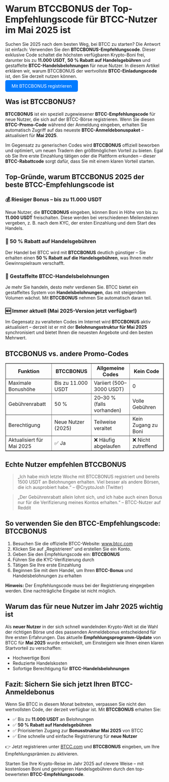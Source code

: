 <h1>Warum BTCCBONUS der Top-Empfehlungscode für BTCC-Nutzer im Mai 2025 ist</h1>

<p>Suchen Sie 2025 nach dem besten Weg, bei BTCC zu starten? Die Antwort ist einfach: Verwenden Sie den <strong>BTCCBONUS-Empfehlungscode</strong>. Dieser exklusive Code schaltet die höchsten verfügbaren Krypto-Boni frei, darunter bis zu <strong>11.000 USDT</strong>, <strong>50 % Rabatt auf Handelsgebühren</strong> und gestaffelte <strong>BTCC-Handelsbelohnungen</strong> für neue Nutzer. In diesem Artikel erklären wir, warum BTCCBONUS der wertvollste <strong>BTCC-Einladungscode</strong> ist, den Sie derzeit nutzen können.</p>
<p><a href="https://partner.btcc.com/us/c/BTCCBONUS/9303" target="_blank" style="color: white; background-color: #007bff; padding: 10px 20px; text-decoration: none; border-radius: 5px;">Mit BTCCBONUS registrieren</a></p>

<h2>Was ist BTCCBONUS?</h2>
<p><strong>BTCCBONUS</strong> ist ein speziell zugewiesener <strong>BTCC-Empfehlungscode</strong> für neue Nutzer, die sich auf der BTCC-Börse registrieren. Wenn Sie diesen <strong>BTCC-Promo-Code</strong> während der Anmeldung eingeben, erhalten Sie automatisch Zugriff auf das neueste <strong>BTCC-Anmeldebonuspaket</strong> – aktualisiert für <strong>Mai 2025</strong>.</p>
<p>Im Gegensatz zu generischen Codes wird <strong>BTCCBONUS</strong> offiziell beworben und optimiert, um neuen Tradern den größtmöglichen Vorteil zu bieten. Egal ob Sie Ihre erste Einzahlung tätigen oder die Plattform erkunden – dieser <strong>BTCC-Rabattcode</strong> sorgt dafür, dass Sie mit einem klaren Vorteil starten.</p>

<h2>Top-Gründe, warum BTCCBONUS 2025 der beste BTCC-Empfehlungscode ist</h2>

<h3>💰 Riesiger Bonus – bis zu 11.000 USDT</h3>
<p>Neue Nutzer, die <strong>BTCCBONUS</strong> eingeben, können Boni in Höhe von bis zu <strong>11.000 USDT</strong> freischalten. Diese werden bei verschiedenen Meilensteinen vergeben, z. B. nach dem KYC, der ersten Einzahlung und dem Start des Handels.</p>

<h3>🧾 50 % Rabatt auf Handelsgebühren</h3>
<p>Der Handel bei BTCC wird mit <strong>BTCCBONUS</strong> deutlich günstiger – Sie erhalten einen <strong>50 % Rabatt auf die Handelsgebühren</strong>, was Ihnen mehr Gewinnspielraum verschafft.</p>

<h3>🎁 Gestaffelte BTCC-Handelsbelohnungen</h3>
<p>Je mehr Sie handeln, desto mehr verdienen Sie. BTCC bietet ein gestaffeltes System von <strong>Handelsbelohnungen</strong>, das mit steigendem Volumen wächst. Mit <strong>BTCCBONUS</strong> nehmen Sie automatisch daran teil.</p>

<h3>🆕 Immer aktuell (Mai 2025-Version jetzt verfügbar!)</h3>
<p>Im Gegensatz zu veralteten Codes im Internet wird <strong>BTCCBONUS</strong> aktiv aktualisiert – derzeit ist er mit der <strong>Belohnungsstruktur für Mai 2025</strong> synchronisiert und bietet Ihnen die neuesten Angebote und den besten Mehrwert.</p>

<h2>BTCCBONUS vs. andere Promo-Codes</h2>
<table border="1" cellpadding="8" cellspacing="0">
  <thead>
    <tr>
      <th>Funktion</th>
      <th>BTCCBONUS</th>
      <th>Allgemeine Codes</th>
      <th>Kein Code</th>
    </tr>
  </thead>
  <tbody>
    <tr>
      <td>Maximale Bonushöhe</td>
      <td>Bis zu 11.000 USDT</td>
      <td>Variiert (500–3000 USDT)</td>
      <td>0</td>
    </tr>
    <tr>
      <td>Gebührenrabatt</td>
      <td>50 %</td>
      <td>20–30 % (falls vorhanden)</td>
      <td>Volle Gebühren</td>
    </tr>
    <tr>
      <td>Berechtigung</td>
      <td>Neue Nutzer (2025)</td>
      <td>Teilweise veraltet</td>
      <td>Kein Zugang zu Boni</td>
    </tr>
    <tr>
      <td>Aktualisiert für Mai 2025</td>
      <td>✅ Ja</td>
      <td>❌ Häufig abgelaufen</td>
      <td>❌ Nicht zutreffend</td>
    </tr>
  </tbody>
</table>

<h2>Echte Nutzer empfehlen BTCCBONUS</h2>
<blockquote>
  „Ich habe mich letzte Woche mit BTCCBONUS registriert und bereits 1500 USDT an Belohnungen erhalten. Viel besser als andere Börsen, die ich ausprobiert habe.“ – @CryptoJosh (Twitter)
</blockquote>
<blockquote>
  „Der Gebührenrabatt allein lohnt sich, und ich habe auch einen Bonus nur für die Verifizierung meines Kontos erhalten.“ – BTCC-Nutzer auf Reddit
</blockquote>

<h2>So verwenden Sie den BTCC-Empfehlungscode: BTCCBONUS</h2>
<ol>
  <li>Besuchen Sie die offizielle BTCC-Website: <a href="https://www.btcc.com" target="_blank" rel="noopener noreferrer">www.btcc.com</a></li>
  <li>Klicken Sie auf „Registrieren“ und erstellen Sie ein Konto.</li>
  <li>Geben Sie den Empfehlungscode ein: <strong>BTCCBONUS</strong></li>
  <li>Führen Sie die KYC-Verifizierung durch</li>
  <li>Tätigen Sie Ihre erste Einzahlung</li>
  <li>Beginnen Sie mit dem Handel, um Ihren <strong>BTCC-Bonus</strong> und Handelsbelohnungen zu erhalten</li>
</ol>
<p><strong>Hinweis:</strong> Der Empfehlungscode muss bei der Registrierung eingegeben werden. Eine nachträgliche Eingabe ist nicht möglich.</p>

<h2>Warum das für neue Nutzer im Jahr 2025 wichtig ist</h2>
<p>Als <strong>neuer Nutzer</strong> in der sich schnell wandelnden Krypto-Welt ist die Wahl der richtigen Börse und des passenden Anmeldebonus entscheidend für Ihre ersten Erfahrungen. Das aktuelle <strong>Empfehlungsprogramm-Update</strong> von BTCC für <strong>Mai 2025</strong> wurde entwickelt, um Einsteigern wie Ihnen einen klaren Startvorteil zu verschaffen:</p>
<ul>
  <li>Hochwertige Boni</li>
  <li>Reduzierte Handelskosten</li>
  <li>Sofortige Berechtigung für <strong>BTCC-Handelsbelohnungen</strong></li>
</ul>

<h2>Fazit: Sichern Sie sich jetzt Ihren BTCC-Anmeldebonus</h2>
<p>Wenn Sie BTCC in diesem Monat beitreten, verpassen Sie nicht den wertvollsten Code, der derzeit verfügbar ist. Mit <strong>BTCCBONUS</strong> erhalten Sie:</p>
<ul>
  <li>✅ Bis zu <strong>11.000 USDT</strong> an Belohnungen</li>
  <li>✅ <strong>50 % Rabatt auf Handelsgebühren</strong></li>
  <li>✅ Priorisierten Zugang zur <strong>Bonusstruktur Mai 2025</strong> von BTCC</li>
  <li>✅ Eine schnelle und einfache Registrierung für <strong>neue Nutzer</strong></li>
</ul>
<p>👉 Jetzt registrieren unter <a href="https://www.btcc.com" target="_blank" rel="noopener noreferrer">BTCC.com</a> und <strong>BTCCBONUS</strong> eingeben, um Ihre Empfehlungsprämien zu aktivieren.</p>

<p>Starten Sie Ihre Krypto-Reise im Jahr 2025 auf clevere Weise – mit kostenlosen Boni und geringeren Handelsgebühren durch den top-bewerteten <strong>BTCC-Empfehlungscode</strong>.</p>
